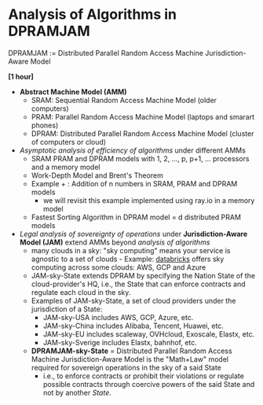 # Analysis of Algorithms in DPRAMJAM

DPRAMJAM := Distributed Parallel Random Access Machine Jurisdiction-Aware Model

**[1 hour]** 

- **Abstract Machine Model (AMM)**
  - SRAM: Sequential Random Access Machine Model (older computers)
  - PRAM: Parallel Random Access Machine Model (laptops and smarart phones) 
  - DPRAM: Distributed Parallel Random Access Machine Model (cluster of computers or cloud)
- *Asymptotic analysis of efficiency of algorithms* under different AMMs
  - SRAM PRAM and DPRAM models with 1, 2, ..., p, p+1, ... processors and a memory model
  - Work-Depth Model and Brent's Theorem
  - Example + : Addition of n numbers in SRAM, PRAM and DPRAM models 
    - we will revisit this example implemented using ray.io in a memory model
  - Fastest Sorting Algorithm in DPRAM model = d distributed PRAM models 
- *Legal analysis of sovereignty of operations* under **Jurisdiction-Aware Model (JAM)** extend AMMs beyond *analysis of algorithms*
  - many clouds in a sky: "sky computing" means your service is agnostic to a set of clouds    - Example: [databricks](https://databricks.com) offers sky computing across some clouds: AWS, GCP and Azure 
  - JAM-sky-State extends DPRAM by specifying the Nation State of the cloud-provider's HQ, i.e., the State that can enforce contracts and regulate each cloud in the sky.
  - Examples of JAM-sky-State, a set of cloud providers under the jurisdiction of a State:
    - JAM-sky-USA includes AWS, GCP, Azure, etc.
    - JAM-sky-China includes Alibaba, Tencent, Huawei, etc.
    - JAM-sky-EU includes scaleway, OVHcloud, Exoscale, Elastx, etc.
    - JAM-sky-Sverige includes Elastx, bahnhof, etc.
  - **DPRAMJAM-sky-State** = Distributed Parallel Random Access Machine Jurisdiction-Aware Model is the "Math+Law" model required for sovereign operations in the sky of a said State 
    - i.e., to enforce contracts or prohibit their violations or regulate possible contracts through coercive powers of the said State and not by another *State*.

